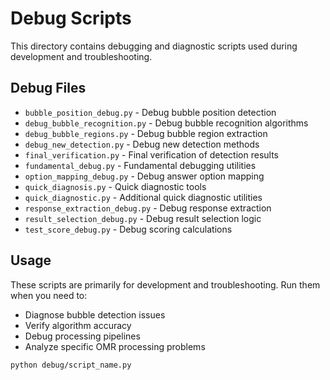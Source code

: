 # Debug Scripts

This directory contains debugging and diagnostic scripts used during development and troubleshooting.

## Debug Files

- `bubble_position_debug.py` - Debug bubble position detection
- `debug_bubble_recognition.py` - Debug bubble recognition algorithms
- `debug_bubble_regions.py` - Debug bubble region extraction
- `debug_new_detection.py` - Debug new detection methods
- `final_verification.py` - Final verification of detection results
- `fundamental_debug.py` - Fundamental debugging utilities
- `option_mapping_debug.py` - Debug answer option mapping
- `quick_diagnosis.py` - Quick diagnostic tools
- `quick_diagnostic.py` - Additional quick diagnostic utilities
- `response_extraction_debug.py` - Debug response extraction
- `result_selection_debug.py` - Debug result selection logic
- `test_score_debug.py` - Debug scoring calculations

## Usage

These scripts are primarily for development and troubleshooting. Run them when you need to:
- Diagnose bubble detection issues
- Verify algorithm accuracy
- Debug processing pipelines
- Analyze specific OMR processing problems

```bash
python debug/script_name.py
```